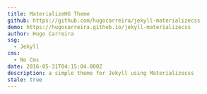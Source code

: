 ```yaml
---
title: MaterializeHG Theme
github: https://github.com/hugocarreira/jekyll-materializecss
demo: https://hugocarreira.github.io/jekyll-materializecss
author: Hugo Carreira
ssg:
  - Jekyll
cms:
  - No Cms
date: 2016-05-31T04:15:04.000Z
description: a simple theme for Jekyll using Materializecss
stale: true
---
```

